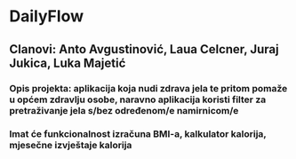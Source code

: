 # DailyFlow
## Clanovi: Anto Avgustinović, Laua Celcner, Juraj Jukica, Luka Majetić
### Opis projekta: aplikacija koja nudi zdrava jela te pritom pomaže u općem zdravlju osobe, naravno aplikacija koristi filter za pretraživanje jela s/bez određenom/e namirnicom/e
### Imat će funkcionalnost izračuna BMI-a, kalkulator kalorija, mjesečne izvještaje kalorija
